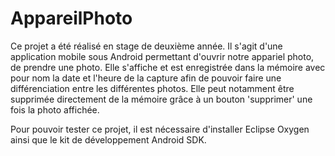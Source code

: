 # AppareilPhoto

Ce projet a été réalisé en stage de deuxième année. Il s'agit d'une application mobile sous Android permettant d'ouvrir notre appariel photo, de prendre une photo. Elle s'affiche et est enregistrée dans la mémoire avec pour nom la date et l'heure de la capture afin de pouvoir faire une différenciation entre les différentes photos. Elle peut notamment être supprimée directement de la mémoire grâce à un bouton 'supprimer' une fois la photo affichée.

Pour pouvoir tester ce projet, il est nécessaire d'installer Eclipse Oxygen ainsi que le kit de développement Android SDK.
